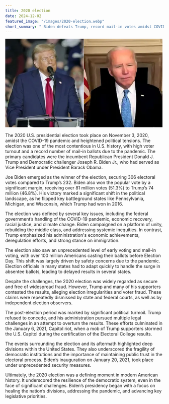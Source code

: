 ```yaml
---
title: 2020 election
date: 2024-12-02
featured_image: "/images/2020-election.webp"
short_summary: " Biden defeats Trump, record mail-in votes amidst COVID-19."
---
```


![](/images/2020-election.webp)

The 2020 U.S. presidential election took place on November 3, 2020, amidst the COVID-19 pandemic and heightened political tensions. The election was one of the most contentious in U.S. history, with high voter turnout and a record number of mail-in ballots due to the pandemic. The primary candidates were the incumbent Republican President Donald J. Trump and Democratic challenger Joseph R. Biden Jr., who had served as Vice President under President Barack Obama.

Joe Biden emerged as the winner of the election, securing 306 electoral votes compared to Trump’s 232. Biden also won the popular vote by a significant margin, receiving over 81 million votes (51.3%) to Trump’s 74 million (46.8%). His victory marked a significant shift in the political landscape, as he flipped key battleground states like Pennsylvania, Michigan, and Wisconsin, which Trump had won in 2016.

The election was defined by several key issues, including the federal government’s handling of the COVID-19 pandemic, economic recovery, racial justice, and climate change. Biden campaigned on a platform of unity, rebuilding the middle class, and addressing systemic inequities. In contrast, Trump emphasized his administration's economic achievements, deregulation efforts, and strong stance on immigration.

The election also saw an unprecedented level of early voting and mail-in voting, with over 100 million Americans casting their ballots before Election Day. This shift was largely driven by safety concerns due to the pandemic. Election officials in many states had to adapt quickly to handle the surge in absentee ballots, leading to delayed results in several states.

Despite the challenges, the 2020 election was widely regarded as secure and free of widespread fraud. However, Trump and many of his supporters contested the results, alleging election irregularities and voter fraud. These claims were repeatedly dismissed by state and federal courts, as well as by independent election observers.

The post-election period was marked by significant political turmoil. Trump refused to concede, and his administration pursued multiple legal challenges in an attempt to overturn the results. These efforts culminated in the January 6, 2021, Capitol riot, when a mob of Trump supporters stormed the U.S. Capitol during the certification of the Electoral College results.

The events surrounding the election and its aftermath highlighted deep divisions within the United States. They also underscored the fragility of democratic institutions and the importance of maintaining public trust in the electoral process. Biden’s inauguration on January 20, 2021, took place under unprecedented security measures.

Ultimately, the 2020 election was a defining moment in modern American history. It underscored the resilience of the democratic system, even in the face of significant challenges. Biden’s presidency began with a focus on healing the nation’s divisions, addressing the pandemic, and advancing key legislative priorities.